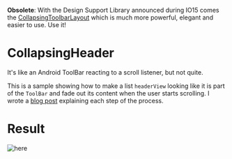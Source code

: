 **Obsolete**:
With the Design Support Library announced during IO15 comes the [CollapsingToolbarLayout](http://developer.android.com/reference/android/support/design/widget/CollapsingToolbarLayout.html) which is much more powerful, elegant and easier to use. Use it!

# CollapsingHeader
It's like an Android ToolBar reacting to a scroll listener, but not quite.

This is a sample showing how to make a list `headerView` looking like it is part of the `ToolBar` and fade out its content when 
the user starts scrolling.
I wrote a [blog post](http://arnaud-camus.fr/material-design-extended-toolbar-and-scrolling/) explaining each step of the process.

# Result
![here](https://github.com/lynfogeek/CollapsingHeader/blob/master/animated_result.gif)
